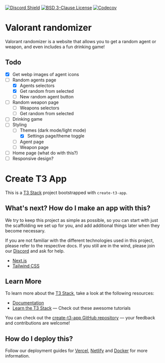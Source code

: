 [![Discord Shield](https://discordapp.com/api/guilds/452233740408717313/widget.png?style=shield)](https://discord.gg/KTgshSbEUU)
[![BSD 3-Clause License](https://img.shields.io/badge/license-BSD%203--Clause-blue.svg)](https://opensource.org/license/bsd-3-clause)
[![Codecov](https://img.shields.io/codecov/c/github/Ixirsii/valorant-randomizer?logo=codecov&style=flat-square)](https://codecov.io/gh/Ixirsii/valorant-randomizer)

# Valorant randomizer

Valorant randomizer is a website that allows you to get a random agent or
weapon, and even includes a fun drinking game!

## Todo

- [x] Get webp images of agent icons
- [ ] Random agents page
  - [x] Agents selectors
  - [x] Get random from selected
  - [ ] New random agent button
- [ ] Random weapon page
  - [ ] Weapons selectors
  - [ ] Get random from selected
- [ ] Drinking game
- [ ] Styling 
  - [ ] Themes (dark mode/light mode)
    - [x] Settings page/theme toggle
  - [ ] Agent page
  - [ ] Weapon page
- [ ] Home page (what do with this?)
- [ ] Responsive design?

# Create T3 App

This is a [T3 Stack](https://create.t3.gg/) project bootstrapped with `create-t3-app`.

## What's next? How do I make an app with this?

We try to keep this project as simple as possible, so you can start with just the scaffolding we set up for you, and add additional things later when they become necessary.

If you are not familiar with the different technologies used in this project, please refer to the respective docs. If you still are in the wind, please join our [Discord](https://t3.gg/discord) and ask for help.

- [Next.js](https://nextjs.org)
- [Tailwind CSS](https://tailwindcss.com)

## Learn More

To learn more about the [T3 Stack](https://create.t3.gg/), take a look at the following resources:

- [Documentation](https://create.t3.gg/)
- [Learn the T3 Stack](https://create.t3.gg/en/faq#what-learning-resources-are-currently-available) — Check out these awesome tutorials

You can check out the [create-t3-app GitHub repository](https://github.com/t3-oss/create-t3-app) — your feedback and contributions are welcome!

## How do I deploy this?

Follow our deployment guides for [Vercel](https://create.t3.gg/en/deployment/vercel), [Netlify](https://create.t3.gg/en/deployment/netlify) and [Docker](https://create.t3.gg/en/deployment/docker) for more information.
